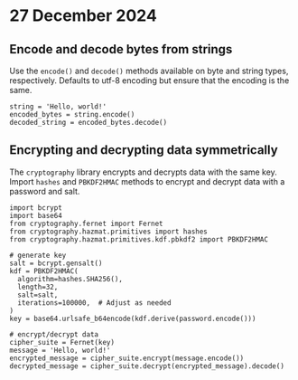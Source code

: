 # 27 December 2024

## Encode and decode bytes from strings

Use the `encode()` and `decode()` methods available on byte and string types, respectively. Defaults to utf-8 encoding but ensure that the encoding is the same.

```
string = 'Hello, world!'
encoded_bytes = string.encode()
decoded_string = encoded_bytes.decode()
```

## Encrypting and decrypting data symmetrically

The `cryptography` library encrypts and decrypts data with the same key. Import `hashes` and `PBKDF2HMAC` methods to encrypt and decrypt data with a password and salt.

```
import bcrypt
import base64
from cryptography.fernet import Fernet
from cryptography.hazmat.primitives import hashes
from cryptography.hazmat.primitives.kdf.pbkdf2 import PBKDF2HMAC

# generate key
salt = bcrypt.gensalt()
kdf = PBKDF2HMAC(
  algorithm=hashes.SHA256(),
  length=32,
  salt=salt,
  iterations=100000,  # Adjust as needed
)
key = base64.urlsafe_b64encode(kdf.derive(password.encode()))

# encrypt/decrypt data
cipher_suite = Fernet(key)
message = 'Hello, world!'
encrypted_message = cipher_suite.encrypt(message.encode())
decrypted_message = cipher_suite.decrypt(encrypted_message).decode()
```
